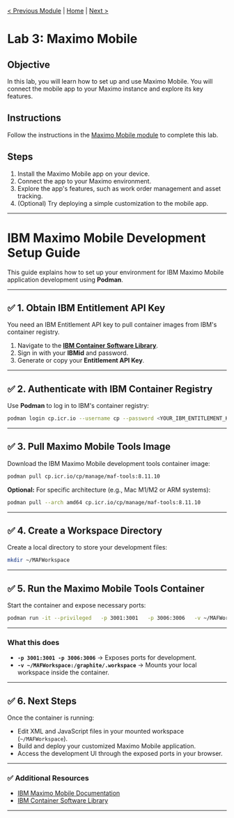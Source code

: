 [< Previous Module](./../modules/21-maximo-mobile.md) | [Home](../README.md) | [Next >](./lab4-mvi.md)

# Lab 3: Maximo Mobile

## Objective
In this lab, you will learn how to set up and use Maximo Mobile. You will connect the mobile app to your Maximo instance and explore its key features.

## Instructions
Follow the instructions in the [Maximo Mobile module](../modules/20-maximo-mobile.md) to complete this lab.

## Steps
1.  Install the Maximo Mobile app on your device.
2.  Connect the app to your Maximo environment.
3.  Explore the app's features, such as work order management and asset tracking.
4.  (Optional) Try deploying a simple customization to the mobile app.

---

# IBM Maximo Mobile Development Setup Guide

This guide explains how to set up your environment for IBM Maximo Mobile application development using **Podman**.

---

## ✅ 1. Obtain IBM Entitlement API Key

You need an IBM Entitlement API key to pull container images from IBM's container registry.

1. Navigate to the **[IBM Container Software Library](https://myibm.ibm.com/products-services/containerlibrary)**.
2. Sign in with your **IBMid** and password.
3. Generate or copy your **Entitlement API Key**.

---

## ✅ 2. Authenticate with IBM Container Registry

Use **Podman** to log in to IBM's container registry:

```bash
podman login cp.icr.io --username cp --password <YOUR_IBM_ENTITLEMENT_KEY>
```

---

## ✅ 3. Pull Maximo Mobile Tools Image

Download the IBM Maximo Mobile development tools container image:

```bash
podman pull cp.icr.io/cp/manage/maf-tools:8.11.10
```

**Optional:** For specific architecture (e.g., Mac M1/M2 or ARM systems):

```bash
podman pull --arch amd64 cp.icr.io/cp/manage/maf-tools:8.11.10
```

---

## ✅ 4. Create a Workspace Directory

Create a local directory to store your development files:

```bash
mkdir ~/MAFWorkspace
```

---

## ✅ 5. Run the Maximo Mobile Tools Container

Start the container and expose necessary ports:

```bash
podman run -it --privileged   -p 3001:3001   -p 3006:3006   -v ~/MAFWorkspace:/graphite/.workspace   cp.icr.io/cp/manage/maf-tools:8.11.10
```

---

### **What this does**
- **`-p 3001:3001 -p 3006:3006`** → Exposes ports for development.
- **`-v ~/MAFWorkspace:/graphite/.workspace`** → Mounts your local workspace inside the container.

---

## ✅ 6. Next Steps

Once the container is running:
- Edit XML and JavaScript files in your mounted workspace (`~/MAFWorkspace`).
- Build and deploy your customized Maximo Mobile application.
- Access the development UI through the exposed ports in your browser.

---

### ✅ Additional Resources
- [IBM Maximo Mobile Documentation](https://www.ibm.com/docs/en/maximo-mobile)
- [IBM Container Software Library](https://myibm.ibm.com/products-services/containerlibrary)

---